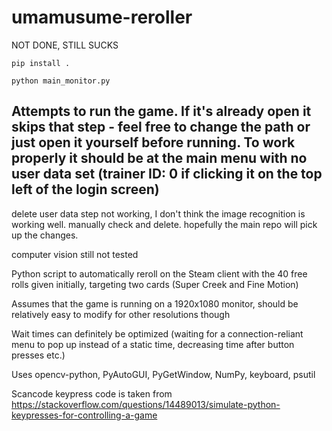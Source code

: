 # umamusume-reroller

NOT DONE, STILL SUCKS

```
pip install .
```

```
python main_monitor.py
```

## Attempts to run the game. If it's already open it skips that step - feel free to change the path or just open it yourself before running. To work properly it should be at the main menu with no user data set (trainer ID: 0 if clicking it on the top left of the login screen)

delete user data step not working, I don't think the image recognition is working well. manually check and delete. hopefully the main repo will pick up the changes.

computer vision still not tested

Python script to automatically reroll on the Steam client with the 40 free rolls given initially, targeting two cards (Super Creek and Fine Motion)

Assumes that the game is running on a 1920x1080 monitor, should be relatively easy to modify for other resolutions though

Wait times can definitely be optimized (waiting for a connection-reliant menu to pop up instead of a static time, decreasing time after button presses etc.)

Uses opencv-python, PyAutoGUI, PyGetWindow, NumPy, keyboard, psutil

Scancode keypress code is taken from <https://stackoverflow.com/questions/14489013/simulate-python-keypresses-for-controlling-a-game>
